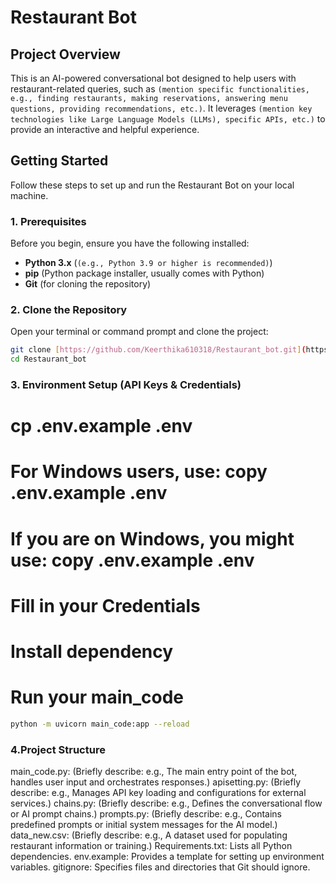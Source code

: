 #  Restaurant Bot

## Project Overview

This is an AI-powered conversational bot designed to help users with restaurant-related queries, such as `(mention specific functionalities, e.g., finding restaurants, making reservations, answering menu questions, providing recommendations, etc.)`. It leverages `(mention key technologies like Large Language Models (LLMs), specific APIs, etc.)` to provide an interactive and helpful experience.

##  Getting Started

Follow these steps to set up and run the Restaurant Bot on your local machine.

### 1. Prerequisites

Before you begin, ensure you have the following installed:

* **Python 3.x** (`(e.g., Python 3.9 or higher is recommended)`)
* **pip** (Python package installer, usually comes with Python) 
* **Git** (for cloning the repository)

### 2. Clone the Repository

Open your terminal or command prompt and clone the project:

```bash
git clone [https://github.com/Keerthika610318/Restaurant_bot.git](https://github.com/Keerthika610318/Restaurant_bot.git)
cd Restaurant_bot
```

### 3. Environment Setup (API Keys & Credentials)
 # cp .env.example .env
# For Windows users, use: copy .env.example .env
# If you are on Windows, you might use: copy .env.example .env
# Fill in your Credentials
# Install dependency
# Run your main_code 

```bash
python -m uvicorn main_code:app --reload
```

### 4.Project Structure
main_code.py: (Briefly describe: e.g., The main entry point of the bot, handles user input and orchestrates responses.)
apisetting.py: (Briefly describe: e.g., Manages API key loading and configurations for external services.)
chains.py: (Briefly describe: e.g., Defines the conversational flow or AI prompt chains.)
prompts.py: (Briefly describe: e.g., Contains predefined prompts or initial system messages for the AI model.)
data_new.csv: (Briefly describe: e.g., A dataset used for populating restaurant information or training.)
Requirements.txt: Lists all Python dependencies.
env.example: Provides a template for setting up environment variables.
gitignore: Specifies files and directories that Git should ignore.
